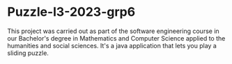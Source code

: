 # Puzzle-l3-2023-grp6

This project was carried out as part of the software engineering course in our Bachelor's degree in Mathematics and Computer Science applied to the humanities and social sciences. It's a java application that lets you play a sliding puzzle. 
